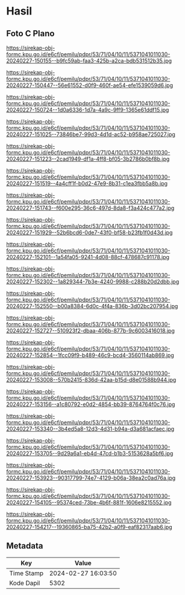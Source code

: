 # Hasil

## Foto C Plano

https://sirekap-obj-formc.kpu.go.id/e6cf/pemilu/pdpr/53/71/04/10/11/5371041011030-20240227-150155--b9fc59ab-faa3-425b-a2ca-bdb531512b35.jpg

https://sirekap-obj-formc.kpu.go.id/e6cf/pemilu/pdpr/53/71/04/10/11/5371041011030-20240227-150447--56e61552-d0f9-460f-ae54-efe1539059d6.jpg

https://sirekap-obj-formc.kpu.go.id/e6cf/pemilu/pdpr/53/71/04/10/11/5371041011030-20240227-150724--1d0a6336-1d7a-4a9c-9ff9-1365e61ddf15.jpg

https://sirekap-obj-formc.kpu.go.id/e6cf/pemilu/pdpr/53/71/04/10/11/5371041011030-20240227-151025--73846be7-99d3-4d1d-ac52-b958ae725027.jpg

https://sirekap-obj-formc.kpu.go.id/e6cf/pemilu/pdpr/53/71/04/10/11/5371041011030-20240227-151223--2cad1949-df1a-4ff8-bf05-3b2786b0bf8b.jpg

https://sirekap-obj-formc.kpu.go.id/e6cf/pemilu/pdpr/53/71/04/10/11/5371041011030-20240227-151519--4a4cff1f-b0d2-47e9-8b31-c1ea3fbb5a8b.jpg

https://sirekap-obj-formc.kpu.go.id/e6cf/pemilu/pdpr/53/71/04/10/11/5371041011030-20240227-151743--f600e295-36c6-497d-8da8-f3a424c477a2.jpg

https://sirekap-obj-formc.kpu.go.id/e6cf/pemilu/pdpr/53/71/04/10/11/5371041011030-20240227-151929--52b6bcd6-0de7-43f0-bf58-b23fb1f0d43d.jpg

https://sirekap-obj-formc.kpu.go.id/e6cf/pemilu/pdpr/53/71/04/10/11/5371041011030-20240227-152101--1a54fa05-9241-4d08-88cf-478687c91178.jpg

https://sirekap-obj-formc.kpu.go.id/e6cf/pemilu/pdpr/53/71/04/10/11/5371041011030-20240227-152302--1a829344-7b3e-4240-9988-c288b20d2dbb.jpg

https://sirekap-obj-formc.kpu.go.id/e6cf/pemilu/pdpr/53/71/04/10/11/5371041011030-20240227-152550--b00a8384-6d0c-4f4a-836b-3d02bc207954.jpg

https://sirekap-obj-formc.kpu.go.id/e6cf/pemilu/pdpr/53/71/04/10/11/5371041011030-20240227-152727--510923f2-dbaa-406b-877b-9c6003416018.jpg

https://sirekap-obj-formc.kpu.go.id/e6cf/pemilu/pdpr/53/71/04/10/11/5371041011030-20240227-152854--1fcc09f9-b489-46c9-bcd4-3560114ab869.jpg

https://sirekap-obj-formc.kpu.go.id/e6cf/pemilu/pdpr/53/71/04/10/11/5371041011030-20240227-153008--570b2415-836d-42aa-b15d-d8e01588b944.jpg

https://sirekap-obj-formc.kpu.go.id/e6cf/pemilu/pdpr/53/71/04/10/11/5371041011030-20240227-153156--a1c80792-e0d2-4854-bb39-8764764f0c76.jpg

https://sirekap-obj-formc.kpu.go.id/e6cf/pemilu/pdpr/53/71/04/10/11/5371041011030-20240227-153340--3b4ed5a8-12d3-4d31-b94a-d3a681acfaec.jpg

https://sirekap-obj-formc.kpu.go.id/e6cf/pemilu/pdpr/53/71/04/10/11/5371041011030-20240227-153705--9d29a6a1-eb4d-47cd-b1b3-5153628a5bf6.jpg

https://sirekap-obj-formc.kpu.go.id/e6cf/pemilu/pdpr/53/71/04/10/11/5371041011030-20240227-153923--90317799-74e7-4129-b06a-38ea2c0ad76a.jpg

https://sirekap-obj-formc.kpu.go.id/e6cf/pemilu/pdpr/53/71/04/10/11/5371041011030-20240227-154105--95374ced-73be-4b6f-881f-1606e8215552.jpg

https://sirekap-obj-formc.kpu.go.id/e6cf/pemilu/pdpr/53/71/04/10/11/5371041011030-20240227-154217--19360865-ba75-42b2-a0f9-eaf82317aab6.jpg


## Metadata

| Key        | Value               |
| ---------- | ------------------- |
| Time Stamp | 2024-02-27 16:03:50 |
| Kode Dapil | 5302                |



